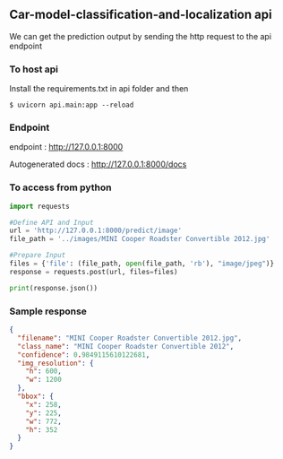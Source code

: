 ## Car-model-classification-and-localization api
We can get the prediction output by sending the http request to the api endpoint

### To host api
Install the requirements.txt in api folder and then 
```
$ uvicorn api.main:app --reload
```

### Endpoint
endpoint : http://127.0.0.1:8000

Autogenerated docs : http://127.0.0.1:8000/docs

### To access from python
```python
import requests

#Define API and Input
url = 'http://127.0.0.1:8000/predict/image'
file_path = '../images/MINI Cooper Roadster Convertible 2012.jpg'

#Prepare Input
files = {'file': (file_path, open(file_path, 'rb'), "image/jpeg")}
response = requests.post(url, files=files)

print(response.json())
```

### Sample response
```json
{
  "filename": "MINI Cooper Roadster Convertible 2012.jpg",
  "class_name": "MINI Cooper Roadster Convertible 2012",
  "confidence": 0.9849115610122681,
  "img_resolution": {
    "h": 600,
    "w": 1200
  },
  "bbox": {
    "x": 258,
    "y": 225,
    "w": 772,
    "h": 352
  }
}
```
